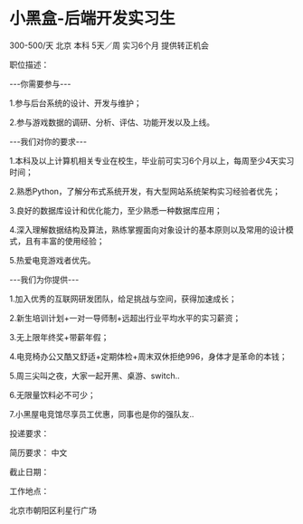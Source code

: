 # 小黑盒-后端开发实习生

300-500/天 北京 本科 5天／周 实习6个月 提供转正机会

职位描述：

---你需要参与---

 1.参与后台系统的设计、开发与维护；

 2.参与游戏数据的调研、分析、评估、功能开发以及上线。

 ---我们对你的要求--- 

1.本科及以上计算机相关专业在校生，毕业前可实习6个月以上，每周至少4天实习时间； 

2.熟悉Python，了解分布式系统开发，有大型网站系统架构实习经验者优先； 

3.良好的数据库设计和优化能力，至少熟悉一种数据库应用；

 4.深入理解数据结构及算法，熟练掌握面向对象设计的基本原则以及常用的设计模式，且有丰富的使用经验； 

5.热爱电竞游戏者优先。

 ---我们为你提供--- 

1.加入优秀的互联网研发团队，给足挑战与空间，获得加速成长； 

2.新生培训计划+一对一导师制+远超出行业平均水平的实习薪资； 

3.无上限年终奖+带薪年假；

 4.电竞椅办公又酷又舒适+定期体检+周末双休拒绝996，身体才是革命的本钱； 

5.周三尖叫之夜，大家一起开黑、桌游、switch..

 6.无限量饮料必不可少； 

7.小黑屋电竞馆尽享员工优惠，同事也是你的强队友..

投递要求：

简历要求： 中文

截止日期：

工作地点：

北京市朝阳区利星行广场